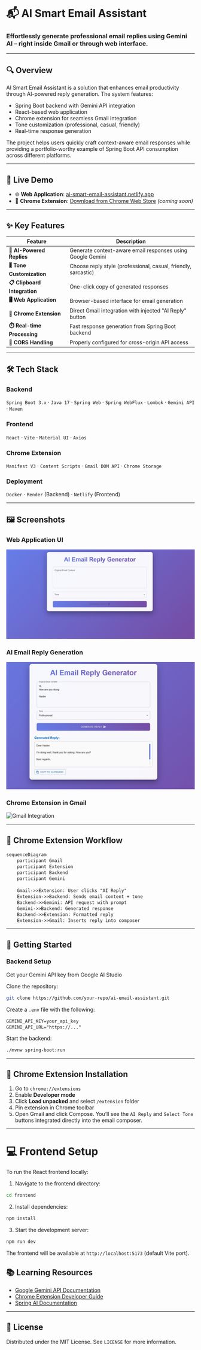 # 📬 AI Smart Email Assistant

### Effortlessly generate professional email replies using Gemini AI – right inside Gmail or through web interface.

---

## 🔍 Overview

AI Smart Email Assistant is a solution that enhances email productivity through AI-powered reply generation. The system features:

- Spring Boot backend with Gemini API integration
- React-based web application
- Chrome extension for seamless Gmail integration
- Tone customization (professional, casual, friendly)
- Real-time response generation

The project helps users quickly craft context-aware email responses while providing a portfolio-worthy example of Spring Boot API consumption across different platforms.

---

## 🚀 Live Demo

- 🌐 **Web Application**: [ai-smart-email-assistant.netlify.app](https://ai-smart-email-assistant.netlify.app)
- 🧩 **Chrome Extension**: [Download from Chrome Web Store](#) _(coming soon)_

---

## ✨ Key Features

| Feature                      | Description                                                    |
| ---------------------------- | -------------------------------------------------------------- |
| **🧠 AI-Powered Replies**    | Generate context-aware email responses using Google Gemini     |
| **🎚️ Tone Customization**    | Choose reply style (professional, casual, friendly, sarcastic) |
| **📋 Clipboard Integration** | One-click copy of generated responses                          |
| **🖥️ Web Application**       | Browser-based interface for email generation                   |
| **🔌 Chrome Extension**      | Direct Gmail integration with injected "AI Reply" button       |
| **⏱️ Real-time Processing**  | Fast response generation from Spring Boot backend              |
| **🚫 CORS Handling**         | Properly configured for cross-origin API access                |

---

## 🛠 Tech Stack

### Backend

`Spring Boot 3.x` · `Java 17` · `Spring Web` · `Spring WebFlux` · `Lombok` · `Gemini API` · `Maven`

### Frontend

`React` · `Vite` · `Material UI` · `Axios`

### Chrome Extension

`Manifest V3` · `Content Scripts` · `Gmail DOM API` · `Chrome Storage`

### Deployment

`Docker` · `Render` (Backend) · `Netlify` (Frontend)

---

## 🖼️ Screenshots

### Web Application UI

![Web Interface](/images//web-ui.jpg)

### AI Email Reply Generation

![Reply Generation](/images/reply-example.jpg)

### Chrome Extension in Gmail

![Gmail Integration](/screenshots/extension.png)

---

## 🧩 Chrome Extension Workflow

```mermaid
sequenceDiagram
    participant Gmail
    participant Extension
    participant Backend
    participant Gemini

    Gmail->>Extension: User clicks "AI Reply"
    Extension->>Backend: Sends email content + tone
    Backend->>Gemini: API request with prompt
    Gemini->>Backend: Generated response
    Backend->>Extension: Formatted reply
    Extension->>Gmail: Inserts reply into composer
```

---

## 🚀 Getting Started

### Backend Setup

Get your Gemini API key from Google AI Studio

Clone the repository:

```bash
git clone https://github.com/your-repo/ai-email-assistant.git
```

Create a `.env` file with the following:

```env
GEMINI_API_KEY=your_api_key
GEMINI_API_URL="https://..."
```

Start the backend:

```bash
./mvnw spring-boot:run
```

---

## 🧩 Chrome Extension Installation

1. Go to `chrome://extensions`
2. Enable **Developer mode**
3. Click **Load unpacked** and select `/extension` folder
4. Pin extension in Chrome toolbar
5. Open Gmail and click Compose. You’ll see the `AI Reply` and `Select Tone` buttons integrated directly into the email composer.

---

# 💻 Frontend Setup

To run the React frontend locally:

1. Navigate to the frontend directory:

```bash
cd frontend
```

2. Install dependencies:

```bash
npm install
```

3. Start the development server:

```bash
npm run dev
```

The frontend will be available at `http://localhost:5173` (default Vite port).

## 📚 Learning Resources

- [Google Gemini API Documentation](https://ai.google.dev/)
- [Chrome Extension Developer Guide](https://developer.chrome.com/docs/extensions/)
- [Spring AI Documentation](https://docs.spring.io/spring-ai/reference/)

---

## 📄 License

Distributed under the MIT License. See `LICENSE` for more information.
